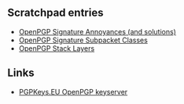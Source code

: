 
Scratchpad entries
------------------

* [OpenPGP Signature Annoyances (and solutions)](signatures.md)
* [OpenPGP Signature Subpacket Classes](subpacket-classes.md)
* [OpenPGP Stack Layers](stack-layers.md)

Links
-----

* [PGPKeys.EU OpenPGP keyserver](https://pgpkeys.eu/)
